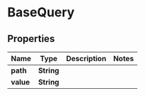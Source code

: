 # BaseQuery

## Properties
Name | Type | Description | Notes
------------ | ------------- | ------------- | -------------
**path** | **String** |  | 
**value** | **String** |  | 
